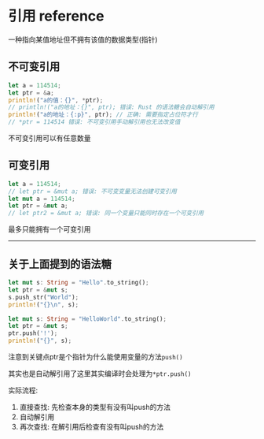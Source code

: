 # 引用 reference

一种指向某值地址但不拥有该值的数据类型(指针)

## 不可变引用

```rust
let a = 114514;
let ptr = &a;
println!("a的值：{}", *ptr);
// println!("a的地址：{}", ptr); 错误: Rust 的语法糖会自动解引用
println!("a的地址：{:p}", ptr); // 正确: 需要指定占位符才行
// *ptr = 114514 错误: 不可变引用手动解引用也无法改变值
```

不可变引用可以有任意数量

## 可变引用

```rust
let a = 114514;
// let ptr = &mut a; 错误: 不可变变量无法创建可变引用
let mut a = 114514;
let ptr = &mut a;
// let ptr2 = &mut a; 错误: 同一个变量只能同时存在一个可变引用

```

最多只能拥有一个可变引用

---

## 关于上面提到的语法糖

```rust
let mut s: String = "Hello".to_string();
let ptr = &mut s;
s.push_str("World");
println!("{}\n", s);
```
```rust
let mut s: String = "HelloWorld".to_string();
let ptr = &mut s;
ptr.push('!');
println!("{}", s);
```

注意到关键点ptr是个指针为什么能使用变量的方法`push()`

其实也是自动解引用了这里其实编译时会处理为`*ptr.push()`

实际流程:
1. 直接查找: 先检查本身的类型有没有叫push的方法
2. 自动解引用
3. 再次查找: 在解引用后检查有没有叫push的方法
